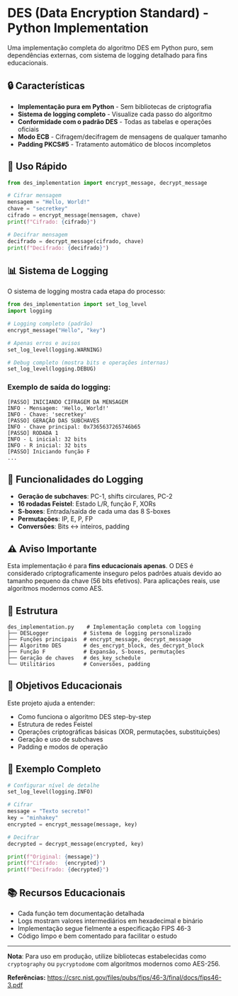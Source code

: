 # DES (Data Encryption Standard) - Python Implementation

Uma implementação completa do algoritmo DES em Python puro, sem dependências externas, com sistema de logging detalhado para fins educacionais.

## 🔒 Características

- **Implementação pura em Python** - Sem bibliotecas de criptografia
- **Sistema de logging completo** - Visualize cada passo do algoritmo
- **Conformidade com o padrão DES** - Todas as tabelas e operações oficiais
- **Modo ECB** - Cifragem/decifragem de mensagens de qualquer tamanho
- **Padding PKCS#5** - Tratamento automático de blocos incompletos

## 🚀 Uso Rápido

```python
from des_implementation import encrypt_message, decrypt_message

# Cifrar mensagem
mensagem = "Hello, World!"
chave = "secretkey"
cifrado = encrypt_message(mensagem, chave)
print(f"Cifrado: {cifrado}")

# Decifrar mensagem
decifrado = decrypt_message(cifrado, chave)
print(f"Decifrado: {decifrado}")
```

## 📊 Sistema de Logging

O sistema de logging mostra cada etapa do processo:

```python
from des_implementation import set_log_level
import logging

# Logging completo (padrão)
encrypt_message("Hello", "key")

# Apenas erros e avisos
set_log_level(logging.WARNING)

# Debug completo (mostra bits e operações internas)
set_log_level(logging.DEBUG)
```

### Exemplo de saída do logging:
```
[PASSO] INICIANDO CIFRAGEM DA MENSAGEM
INFO - Mensagem: 'Hello, World!'
INFO - Chave: 'secretkey'
[PASSO] GERAÇÃO DAS SUBCHAVES
INFO - Chave principal: 0x7365637265746b65
[PASSO] RODADA 1
INFO - L inicial: 32 bits
INFO - R inicial: 32 bits
[PASSO] Iniciando função F
...
```

## 🔧 Funcionalidades do Logging

- **Geração de subchaves**: PC-1, shifts circulares, PC-2
- **16 rodadas Feistel**: Estado L/R, função F, XORs
- **S-boxes**: Entrada/saída de cada uma das 8 S-boxes
- **Permutações**: IP, E, P, FP
- **Conversões**: Bits ↔ inteiros, padding

## ⚠️ Aviso Importante

Esta implementação é para **fins educacionais apenas**. O DES é considerado criptograficamente inseguro pelos padrões atuais devido ao tamanho pequeno da chave (56 bits efetivos). Para aplicações reais, use algoritmos modernos como AES.

## 📁 Estrutura

```
des_implementation.py    # Implementação completa com logging
├── DESLogger           # Sistema de logging personalizado
├── Funções principais  # encrypt_message, decrypt_message
├── Algoritmo DES       # des_encrypt_block, des_decrypt_block
├── Função F            # Expansão, S-boxes, permutações
├── Geração de chaves   # des_key_schedule
└── Utilitários         # Conversões, padding
```

## 🎯 Objetivos Educacionais

Este projeto ajuda a entender:
- Como funciona o algoritmo DES step-by-step
- Estrutura de redes Feistel
- Operações criptográficas básicas (XOR, permutações, substituições)
- Geração e uso de subchaves
- Padding e modos de operação

## 📖 Exemplo Completo

```python
# Configurar nível de detalhe
set_log_level(logging.INFO)

# Cifrar
message = "Texto secreto!"
key = "minhakey"
encrypted = encrypt_message(message, key)

# Decifrar
decrypted = decrypt_message(encrypted, key)

print(f"Original: {message}")
print(f"Cifrado:  {encrypted}")
print(f"Decifrado: {decrypted}")
```

## 📚 Recursos Educacionais

- Cada função tem documentação detalhada
- Logs mostram valores intermediários em hexadecimal e binário
- Implementação segue fielmente a especificação FIPS 46-3
- Código limpo e bem comentado para facilitar o estudo

---

**Nota**: Para uso em produção, utilize bibliotecas estabelecidas como `cryptography` ou `pycryptodome` com algoritmos modernos como AES-256.

**Referências:** https://csrc.nist.gov/files/pubs/fips/46-3/final/docs/fips46-3.pdf
